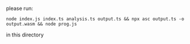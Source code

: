 please run:

```
node index.js index.ts analysis.ts output.ts && npx asc output.ts -o output.wasm && node prog.js
```

in this directory
